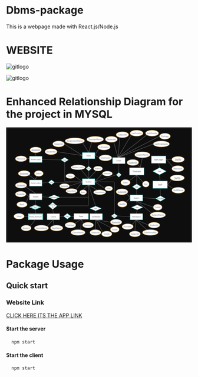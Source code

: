 # Dbms-package
This is a webpage made with React.js/Node.js

<h1>WEBSITE</h1>

![gitlogo](login.png)

![gitlogo](captured.gif)

# Enhanced Relationship Diagram for the project in MYSQL

![gitlogo](diagram.PNG)

# Package Usage

## Quick start

### Website Link
<a href="https://sanjay-ecampus.herokuapp.com/" target="new">CLICK HERE ITS THE APP LINK</a>

#### Start the server
      npm start
#### Start the client
      npm start
